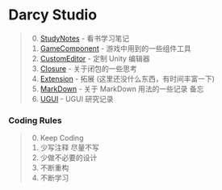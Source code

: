 # Darcy Studio

> 0. [StudyNotes] - 看书学习笔记
> 1. [GameComponent] - 游戏中用到的一些组件工具
> 2. [CustomEditor] - 定制 Unity 编辑器
> 3. [Closure] - 关于闭包的一些思考
> 4. [Extension] - 拓展 (这里还没什么东西，有时间丰富一下)
> 5. [MarkDown] - 关于 MarkDown 用法的一些记录 备忘
> 6. [UGUI] - UGUI 研究记录

[StudyNotes]: StudyNotes/README.md

[CustomEditor]: CustomEditor/README.md

[Closure]: Closure

[GameComponent]: GameComponent/README.md

[Extension]: Extension

[MarkDown]: MarkDown/ExampleMarkDown.md

[UGUI]: UGUI/README.md

### Coding Rules

> 0. Keep Coding
> 1. 少写注释 尽量不写
> 2. 少做不必要的设计
> 3. 不断重构
> 4. 不断学习
